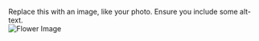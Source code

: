 Replace this with an image, like your photo. Ensure you include some alt-text.  
![Flower Image](https://www.gstatic.com/webp/gallery3/1.sm.png)
